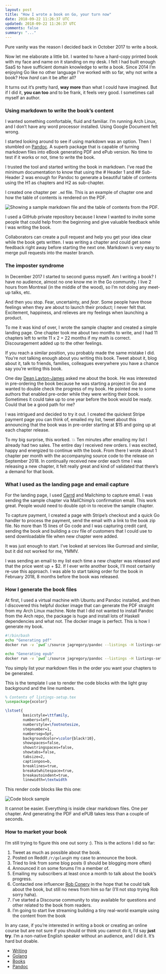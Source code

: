 ```yaml
---
layout: post
title: "How I wrote a book on Go, your turn now"
date: 2018-09-22 11:26:37 UTC
updated: 2018-09-22 11:26:37 UTC
comments: false
summary: "..."
---
```


Pure vanity was the reason I decided back in October 2017 to write a book.

Now let me elaborate a little bit. I wanted to have a hard-copy printed book
with my face and name on it standing on my desk. I felt I had built enough SaaS
to have sufficient domain knowledge to write a book. Since 2014 I’m enjoying Go
like no other language I’ve worked with so far, why not write a book? How *hard*
can it be after all?

It turns out it’s pretty hard, **way more** than what I could have imagined. But
if I did it, **you can too** and to be frank, it feels very good. I sometimes
call myself an author.

### Using markdown to write the book’s content

I wanted something comfortable, fluid and familiar. I’m running Arch Linux, and
I don’t have any word processor installed. Using Google Document felt wrong.

I started looking around to see if using markdown was an option. Then I stumbled
on [Pandoc](https://pandoc.org/). A superb package that is capable of turning
markdown files into eBook generating PDF and ePub version. No time to test if it
works or not, time to write the book.

I trusted the tool and started writing the book in markdown. I’ve read the
minimum documentation to know that using the # Header 1 and ## Sub-Header 2 was
enough for Pandoc to generate a beautiful table of contents using the H1 as
chapters and H2 as sub-chapter.

I created one chapter per `.md` file. This is an example of chapter one and how
the table of contents is rendered on the PDF.

![Showing a sample markdown file and the table of contents from the PDF.](https://cdn-images-1.medium.com/max/2000/1*AORMYXQ9WsH84fXGdLeomA.png)


I used a GitHub private repository because I knew I wanted to invite some people
that could help from the beginning and give valuable feedback while I was
writing the book.

Collaborators can create a pull request and help you get your idea clear while
the book gets written. I was writing a chapter and could get some feedback right
away before starting the next one. Markdown is very easy to merge pull requests
into the master branch.

### The imposter syndrome

In December 2017 I started to second guess myself. Am I writing a book? I have
no audience, almost no one know me in the Go community. I live 2 hours from
Montreal (in the middle of the wood), so I’m not doing any meet-up talks, etc.

And then you stop. Fear, uncertainty, and *fear*. Some people have those
feelings when they are about to launch their product; I never felt that.
Excitement, happiness, and relieves are my feelings when launching a product.

To me it was kind of over, I wrote the sample chapter and created a simple
landing page. One chapter took me about two months to write, and I had 11
chapters left to write 11 x 2 = 22 months if my math is correct. Discouragement
added up to the other feelings.

If you reach a similar position, you probably made the same mistake I did.
You’re not talking enough about you writing this book. Tweet about it, blog
about it, talk to friends, families, colleagues everywhere you have a chance say
you’re writing this book.

One day [Dean Layton-James](https://medium.com/@DeanLJ) asked me about the book.
He was interested in pre-ordering the book because he was starting a project in
Go and wanted to double check the progress of my book. He pointed me to some
authors that enabled pre-order while they were writing their book. Sometimes it
could take up to one year before the book would be ready. Could that be a good
path for me?

I was intrigued and decided to try it out. I created the quickest Stripe payment
page you can think of, emailed my list, tweet about this announcing that the
book was in pre-order starting at $15 and going up at each chapter release.

To my big surprise, this worked. 💥 Ten minutes after emailing my list I already
had two sales. The entire day I received new orders. I was excited, happy and
energized to continue with the book. From there I wrote about 1 chapter per
month with the accompanying source code to the release on September 2018. In
continually received new order each time I was releasing a new chapter, it felt
really great and kind of validated that there’s a demand for that book.

### What I used as the landing page and email capture

For the landing page, I used [Carrd](https://carrd.co/) and Mailchimp to capture
email. I was sending the sample chapter via MailChimp’s confirmation email. This
work great. People would need to double opt-in to receive the sample chapter.

To capture payment, I created a page with Stripe’s checkout and a quick Go
handler to process the payment, send the email with a link to the book zip file.
No more than 15 lines of Go code and I was capturing credit card, sending the
book and building a csv file of customers that I could use to send downloadable
file when new chapter were added.

It was just enough to start. I’ve looked at services like Gumroad and similar,
but it did not worked for me, YMMV.

I was sending an email to my list each time a new chapter was released and that
the price went up + $2. If I ever write another book, I’ll most certainly re-use
this approach. I was able to start taking order for the book in February 2018, 8
months before the book was released.

### How I generate the book files

At first, I used a virtual machine with Ubuntu and Pandoc installed, and then I
discovered this helpful docker image that can generate the PDF straight from my
Arch Linux machine. Note that I did not wanted to install Pandoc from the Arch
repo, the package is huge and install lots of Haskell dependencies and what not.
The docker image is perfect. This is how I generate my book.

```sh
#!/bin/bash
echo "Generating pdf"
docker run -v `pwd`:/source jagregory/pandoc --listings -H listings-setup.tex -N -S -s -o basaig.pdf title.txt 01.md 02.md 0x.md --epub-cover-image=cover.jpg --toc --latex-engine=xelatex --top-level-division=chapter --base-header-level=1 --highlight-style espresso

echo "Generating epub"
docker run -v `pwd`:/source jagregory/pandoc --listings -H listings-setup.tex -N -S -s -o basaig.epub title.txt 01.md 02.md 0x.md --epub-cover-image=cover.jpg --toc --toc-depth=2 --latex-engine=xelatex
```

You simply list your markdown files in the order you want your chapters to be
generated.

This is the template I use to render the code blocks with the light gray
background and the line numbers.

```latex
% Contents of listings-setup.tex
\usepackage{xcolor}

\lstset{
		basicstyle=\ttfamily,
		numbers=left,
		numberstyle=\footnotesize,
		stepnumber=1,
		numbersep=5pt,
		backgroundcolor=\color{black!10},
		showspaces=false,
		showstringspaces=false,
		showtabs=false,
		tabsize=2,
		captionpos=b,
		breaklines=true,
		breakatwhitespace=true,
		breakautoindent=true,
		linewidth=\textwidth
```

This render code blocks like this one:

![Code block sample](https://cdn-images-1.medium.com/max/1000/1*Huw88HQjVfkvCABMVXerSg.png)


It cannot be easier. Everything is inside clear markdown files. One per chapter.
And generating the PDF and ePUB takes less than a couple of seconds.

### How to market your book

I’m still trying to figure this one out sorry :). This is the actions I did so
far:

1.  Tweet as much as possible about the book.
1.  Posted on Reddit `/r/golang`in my case to announce the book.
1.  Tried to link from some blog posts (I should be blogging more often)
1.  Announced it on some forums I’m a member of.
1.  Emailing my subscribers at least once a month to talk about the book’s progress.
1.  Contacted one influencer [Rob Conery](https://medium.com/@robconery) in the hope
that he could talk about the book, but still no news from him so far (I’ll not
stop trying Rob sorry haha).
1.  I’ve started a Discourse community to stay available for questions and other
related to the book from readers.
1.  I’m going to start live streaming building a tiny real-world example using the
content from the book

In any case, if you’re interested in writing a book or creating an online course
but are not sure if you should or think you cannot do it, I’d say **just try**.
I’m a non-native English speaker without an audience, and I did it. It’s hard
but doable.

* [Writing](https://dominicstpierre.com/tagged/writing?source=post)
* [Golang](https://dominicstpierre.com/tagged/golang?source=post)
* [Books](https://dominicstpierre.com/tagged/books?source=post)
* [Pandoc](https://dominicstpierre.com/tagged/pandoc?source=post)

